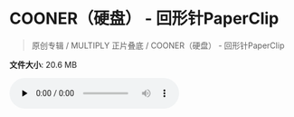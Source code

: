 # COONER（硬盘） - 回形针PaperClip

> 原创专辑 / MULTIPLY 正片叠底 / COONER（硬盘） - 回形针PaperClip

**文件大小**: 20.6 MB

<audio preload="none" controls><source src="https://file.hsyhx.top/archive/原创专辑/MULTIPLY 正片叠底/COONER（硬盘） - 回形针PaperClip.flac" type="audio/mpeg">🤔 您的浏览器不支持此音频格式</audio>